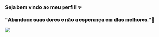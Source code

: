 ### Seja bem vindo ao meu perfil! ✨
### "𝐀𝐛𝐚𝐧𝐝𝐨𝐧𝐞 𝐬𝐮𝐚𝐬 𝐝𝐨𝐫𝐞𝐬 𝐞 𝐧ã𝐨 𝐚 𝐞𝐬𝐩𝐞𝐫𝐚𝐧ç𝐚 𝐞𝐦 𝐝𝐢𝐚𝐬 𝐦𝐞𝐥𝐡𝐨𝐫𝐞𝐬."🧸
![](https://media.tenor.com/fzFXgBniBJ0AAAAd/freddy-freddy-fazbear.gif)


<!--
**NathanBatistaBueno/NathanBatistaBueno** is a ✨ _special_ ✨ repository because its `README.md` (this file) appears on your GitHub profile.

Here are some ideas to get you started:

- 🔭 I’m currently working on ...
- 🌱 I’m currently learning ...
- 👯 I’m looking to collaborate on ...
- 🤔 I’m looking for help with ...
- 💬 Ask me about ...
- 📫 How to reach me: ...
- 😄 Pronouns: ...
- ⚡ Fun fact: ...
-->
